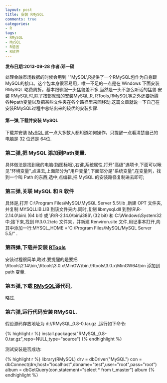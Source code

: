 ```yaml
---
layout: post
title: 安装 RMySQL
comments: true
categories:
- R
tags:
- RMySQL
- MySQL
- R语言
- R软件
---
```


<b>发布日期:2013-09-28 作者:邓一硕</b>

处理金融市场数据的时候会用到 '
'MySQL',R提供了一个RMySQL包作为自身跟MySQL的接口。这个包本身很容易用，唯一不足的一点是在 Windows 下面安装 RMySQL 略费周折，基本跟驯服一头猛兽差不多,当然是一头不怎么听话的猛兽.安装 RMySQL时,除了按部就班的安装MySQL,R,
RTools,RMySQL等之外还要折腾各种path变量以及把某些文件夹在各个路径里来回移动.这篇文章就说一下自己在安装RMySQL过程中总结出来的较优的安装步骤.

#### 第一弹,下载并安装 MySQL

下载并安装 [MySQL](http:http://dev.mysql.com/downloads/mysql/),这一点大多数人都知道如何操作，只提醒一点看清楚自己的电脑是 32 位还是 64位.

### 第二弹,把 MySQL 添加到Path变量.

具体做法是找到我的电脑(指图标哦),右键,系统属性,打开"高级"选项卡,下面可以瞅见"环境变量",点进去,上面部分为"用户变量",下面部分是"系统变量",在变量列，找到一个叫 Path 的东西,选中,点编辑,把 MySQL 的安装路径复制进去即可;

### 第三弹,关联 MySQL 和 R 软件

具体是,打开 C:\Program Files\MySQL\MySQL Server 5.5\lib ,新建 OPT 文件夹, 并复制 MYSQLLIB.LIB 到该文件夹内.同时,复制 libmysql.dll 到到\\R\R-2.14.0\bin\ (64 bit) 或 \\R\R-2.14.0\bin\i386\ (32 bit) 和 C:\Windows\System32 中;接下来,找到 R\3.0.2\etc 文件夹，并新建 Renviron.site 文件,用记事本打开,向其中添加一行:MYSQL_HOME =”C:/Program Files/MySQL/MySQL Server 5.5/” .

### 第四弹,下载并安装 [RTools](http://cran.r-project.org/bin/windows/Rtools/)

安装过程很简单,略过.要提醒的是要把\Rtools\2.14\bin,\Rtools\3.0.x\MinGW\bin,\Rtools\3.0.x\MinGW64\bin 添加到 path 变量.

### 第五弹,下载 [RMySQL](http://biostat.mc.vanderbilt.edu/wiki/main/RMySQL/RMySQL_0.8-0.tar.gz )源代码,

略过.

### 第六弹,运行代码安装 RMySQL.

假设源码存放地址为 d://RMySQL_0.8-0.tar.gz ,运行如下命令:

{% highlight r %}
install.packages("RMySQL_0.8-0.tar.gz",repo=NULL,type="source")
{% endhighlight %}

测试安装是否成功:

{% highlight r %}
library(RMySQL) 
drv = dbDriver("MySQL") 
con = dbConnect(drv,host="localhost",dbname="test",user="root",pass="root") 
album = dbGetQuery(con,statement="select * from t_master") 
album
{% endhighlight %}





















